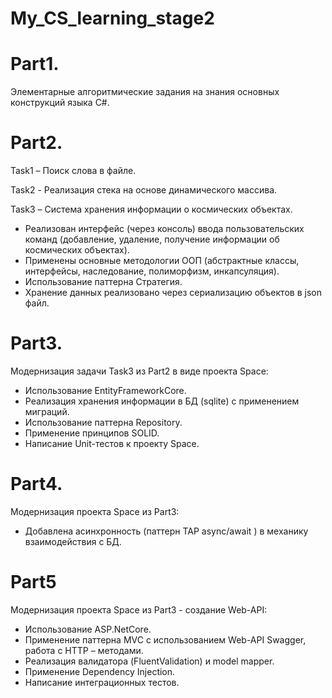 # My_CS_learning_stage2

# Part1.  

Элементарные алгоритмические задания на знания основных конструкций языка С#.

# Part2.  

Task1 – Поиск слова в файле.  

Task2 - Реализация стека на основе динамического массива. 

Task3 – Система хранения информации о космических объектах.  

- Реализован интерфейс (через консоль) ввода пользовательских команд (добавление, удаление, получение информации об космических объектах).
- Применены основные методологии ООП (абстрактные классы, интерфейсы, наследование, полиморфизм, инкапсуляция).   
- Использование паттерна Стратегия.  
- Хранение данных реализовано через сериализацию объектов в json файл. 

# Part3.  

Модернизация задачи Task3 из Part2 в виде проекта Space: 

- Использование EntityFrameworkCore.  
- Реализация хранения информации в БД (sqlite) с применением миграций.  
- Использование паттерна Repository.  
- Применение принципов SOLID.  
- Написание Unit-тестов к проекту Space.  

# Part4.  

Модернизация проекта Space из Part3:  

- Добавлена асинхронность (паттерн TAP async/await ) в механику взаимодействия с БД.  

# Part5  

Модернизация проекта Space из Part3 - создание Web-API:  

- Использование ASP.NetCore.  
- Применение паттерна MVC с использованием Web-API Swagger, работа с HTTP – методами.  
- Реализация валидатора (FluentValidation) и model mapper.  
- Применение Dependency Injection.  
- Написание интеграционных тестов.  








